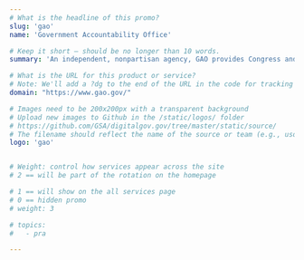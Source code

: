 ```yaml
---
# What is the headline of this promo?
slug: 'gao'
name: 'Government Accountability Office'

# Keep it short — should be no longer than 10 words.
summary: 'An independent, nonpartisan agency, GAO provides Congress and federal agencies with objective, reliable information to help the government save money and work more efficiently.'

# What is the URL for this product or service?
# Note: We'll add a ?dg to the end of the URL in the code for tracking purposes
domain: "https://www.gao.gov/"

# Images need to be 200x200px with a transparent background
# Upload new images to Github in the /static/logos/ folder
# https://github.com/GSA/digitalgov.gov/tree/master/static/source/
# The filename should reflect the name of the source or team (e.g., usds-logo.png)
logo: 'gao'


# Weight: control how services appear across the site
# 2 == will be part of the rotation on the homepage

# 1 == will show on the all services page
# 0 == hidden promo
# weight: 3

# topics:
#   - pra

---
```

